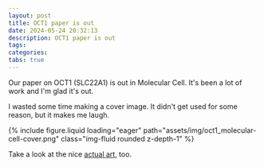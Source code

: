 ```yaml
---
layout: post
title: OCT1 paper is out
date: 2024-05-24 20:32:13
description: OCT1 paper is out
tags:
categories:
tabs: true
---
```


Our paper on OCT1 (SLC22A1) is out in Molecular Cell. It's been a lot of work and I'm glad it's out.

I wasted some time making a cover image. It didn't get used for some reason, but it makes me laugh.

<div class="container">
  <div class="col-sm mt-3 mt-md-0">
      {% include figure.liquid loading="eager" path="assets/img/oct1_molecular-cell-cover.png" class="img-fluid rounded z-depth-1" %}
  </div>
</div>

Take a look at the nice [actual art](<https://www.cell.com/molecular-cell/issue?pii=S1097-2765(23)X0011-2#>), too.
